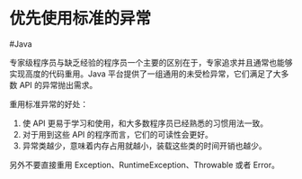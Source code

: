 # 优先使用标准的异常
#Java 

专家级程序员与缺乏经验的程序员一个主要的区别在于，专家追求并且通常也能够实现高度的代码重用。Java 平台提供了一组通用的未受检异常，它们满足了大多数 API 的异常抛出需求。

重用标准异常的好处：

1. 使 API 更易于学习和使用，和大多数程序员已经熟悉的习惯用法一致。
2. 对于用到这些 API 的程序而言，它们的可读性会更好。
3. 异常类越少，意味着内存占用就越小，装载这些类的时间开销也越少。

另外不要直接重用 Exception、RuntimeException、Throwable 或者 Error。